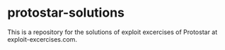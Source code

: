 # protostar-solutions

This is a repository for the solutions of exploit excercises of Protostar at exploit-excercises.com.
